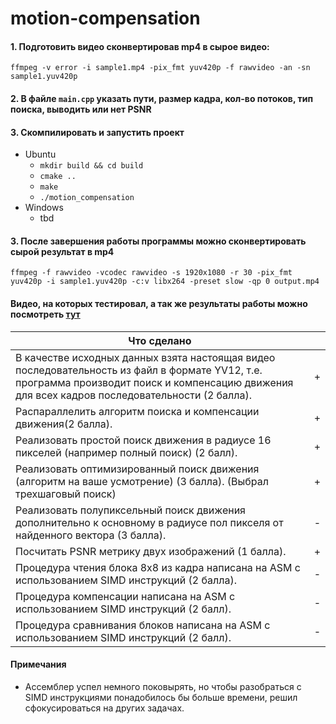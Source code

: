 # motion-compensation

#### 1. Подготовить видео сконвертировав mp4 в сырое видео:
 `ffmpeg -v error -i sample1.mp4 -pix_fmt yuv420p -f rawvideo -an -sn sample1.yuv420p`

#### 2. В файле `main.cpp` указать пути, размер кадра, кол-во потоков, тип поиска, выводить или нет PSNR

#### 3. Скомпилировать и запустить проект 
 - Ubuntu
   - `mkdir build && cd build`
   - `cmake ..`
   - `make`
   - `./motion_compensation`
 - Windows
   - tbd

#### 3. После завершения работы программы можно сконвертировать сырой результат в mp4 
`ffmpeg -f rawvideo -vcodec rawvideo -s 1920x1080 -r 30 -pix_fmt yuv420p -i sample1.yuv420p -c:v libx264 -preset slow -qp 0 output.mp4`

#### Видео, на которых тестировал, а так же результаты работы можно посмотреть [тут](https://drive.google.com/drive/folders/1RSoGfxYdyLBkwn8cqljo9pUy1brxNnfZ?usp=sharing)

| Что сделано                                                                                                                                                                                      |   |
|--------------------------------------------------------------------------------------------------------------------------------------------------------------------------------------------------|---|
| В качестве исходных данных взята настоящая видео последовательность из файл в формате YV12, т.е. программа производит поиск и компенсацию движения для всех кадров последовательности (2 балла). | + |
| Распараллелить алгоритм поиска и компенсации движения(2 балла).                                                                                                                                  | + |
| Реализовать простой поиск движения в радиусе 16 пикселей (например полный поиск) (2 балл).                                                                                                       | + |
| Реализовать оптимизированный поиск движения (алгоритм на ваше усмотрение) (3 балла). (Выбрал трехшаговый поиск)                                                                                  | + |
| Реализовать полупиксельный поиск движения дополнительно к основному в радиусе пол пикселя от найденного вектора (3 балла).                                                                       | - |
| Посчитать PSNR метрику двух изображений (1 балла).                                                                                                                                               | + |
| Процедура чтения блока 8х8 из кадра написана на ASM с использованием SIMD инструкций (2 балла).                                                                                                  | - |
| Процедура компенсации написана на ASM с использованием SIMD инструкций (2 балл).                                                                                                                 | - |
| Процедура сравнивания блоков написана на ASM с использованием SIMD инструкций (2 балл).                                                                                                          | - |

#### Примечания
 - Ассемблер успел немного поковырять, но чтобы разобраться с SIMD инструкциями понадобилось бы больше времени, решил сфокусироваться на других задачах.
